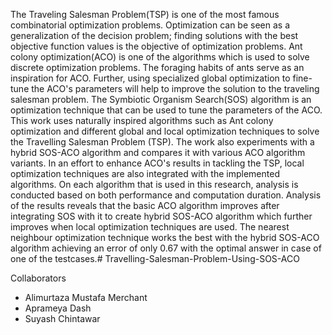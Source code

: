 The Traveling Salesman Problem(TSP) is one of the most famous combinatorial optimization problems. Optimization can be seen as a generalization of the decision problem; finding solutions with the best objective function values is the objective of optimization problems. Ant colony optimization(ACO) is one of the algorithms which is used to solve discrete optimization problems. The foraging habits of ants serve as an inspiration for ACO. Further, using specialized global optimization to fine-tune the ACO's parameters will help to improve the solution to the traveling salesman problem. The Symbiotic Organism Search(SOS) algorithm is an optimization technique that can be used to tune the parameters of the ACO. This work uses naturally inspired algorithms such as Ant colony optimization and different global and local optimization techniques to solve the Travelling Salesman Problem (TSP). The work also experiments with a hybrid SOS-ACO algorithm and compares it with various ACO algorithm variants. In an effort to enhance ACO's results in tackling the TSP, local optimization techniques are also integrated with the implemented algorithms. On each algorithm that is used in this research, analysis is conducted based on both performance and computation duration. Analysis of the results reveals that the basic ACO algorithm improves after integrating SOS with it to create hybrid SOS-ACO algorithm which further improves when local optimization techniques are used. The nearest neighbour optimization technique  works the best with the hybrid SOS-ACO algorithm achieving an error of only 0.67 with the optimal answer in case of one of the testcases.# Travelling-Salesman-Problem-Using-SOS-ACO


Collaborators
- Alimurtaza Mustafa Merchant
- Aprameya Dash
- Suyash Chintawar
